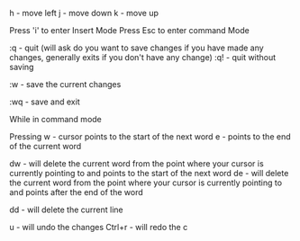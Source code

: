 h - move left
j - move down 
k - move up

Press 'i' to enter Insert Mode
Press Esc to enter command Mode

:q - quit (will ask do you want to save changes if you have made any changes, generally exits if                  you don't have any change)
:q! - quit without saving

:w - save the current changes

:wq - save and exit

While in command mode

Pressing
w - cursor points to the start of the next word
e - points to the end of the current word

dw - will delete the current word from the point where your cursor is currently pointing to and               points to the start of the next word
de - will delete the current word from the point where your cursor is currently pointing to and              points after the end of the word

dd - will delete the current line

u - will undo the changes
Ctrl+r - will redo the c